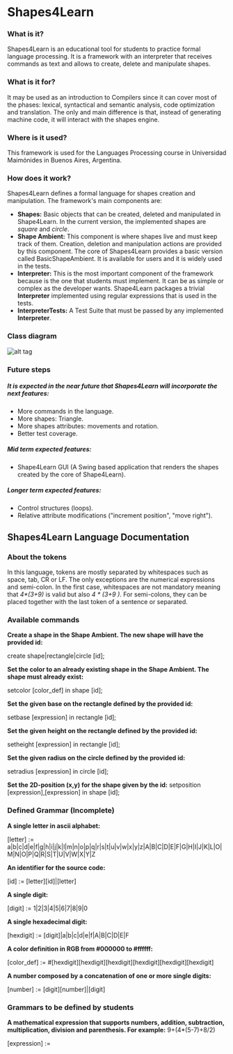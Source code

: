 Shapes4Learn
============

### What is it?

Shapes4Learn is an educational tool for students to practice formal language processing. It is a framework with an interpreter that receives commands as text and allows to create, delete and manipulate shapes.

### What is it for?

It may be used as an introduction to Compilers since it can cover most of the phases: lexical, syntactical and semantic analysis, code optimization and translation. The only and main difference is that, instead of generating machine code, it will interact with the shapes engine.

### Where is it used?

This framework is used for the Languages Processing course in Universidad Maimónides in Buenos Aires, Argentina.

### How does it work?

Shapes4Learn defines a formal language for shapes creation and manipulation. The framework's main components are:
* **Shapes:** Basic objects that can be created, deleted and manipulated in Shape4Learn. In the current version, the implemented shapes are _square_ and _circle_.
* **Shape Ambient:** This component is where shapes live and must keep track of them. Creation, deletion and manipulation actions are provided by this component. The core of Shapes4Learn provides a basic version called BasicShapeAmbient. It is available for users and it is widely used in the tests. 
* **Interpreter:** This is the most important component of the framework because is the one that students must implement. It can be as simple or complex as the developer wants. Shape4Learn packages a trivial **Interpreter** implemented using regular expressions that is used in the tests.
* **InterpreterTests:** A Test Suite that must be passed by any implemented **Interpreter**.

### Class diagram

![alt tag](https://raw.githubusercontent.com/mgiorgio/shapes4learn/master/doc/classdiagram.gif)

### Future steps

##### It is expected in the near future that Shapes4Learn will incorporate the next features:
* More commands in the language.
* More shapes: Triangle.
* More shapes attributes: movements and rotation.
* Better test coverage.
 
##### Mid term expected features:
* Shape4Learn GUI (A Swing based application that renders the shapes created by the core of Shape4Learn).

##### Longer term expected features:
* Control structures (loops).
* Relative attribute modifications ("increment position", "move right").

## Shapes4Learn Language Documentation

### About the tokens
In this language, tokens are mostly separated by whitespaces such as space, tab, CR or LF. The only exceptions are the numerical expressions and semi-colon. In the first case, whitespaces are not mandatory meaning that _4*(3+9)_ is valid but also _4 * (3+9 )_. For semi-colons, they can be placed together with the last token of a sentence or separated.

### Available commands

**Create a shape in the Shape Ambient. The new shape will have the provided id:**

create shape|rectangle|circle [id];

**Set the color to an already existing shape in the Shape Ambient. The shape must already exist:**

setcolor [color_def] in shape [id];

**Set the given base on the rectangle defined by the provided id:**

setbase [expression] in rectangle [id];

**Set the given height on the rectangle defined by the provided id:**

setheight [expression] in rectangle [id];

**Set the given radius on the circle defined by the provided id:**

setradius [expression] in circle [id];

**Set the 2D-position (x,y) for the shape given by the id:**
setposition [expression],[expression] in shape [id];

### Defined Grammar (Incomplete)

**A single letter in ascii alphabet:**

[letter] := a|b|c|d|e|f|g|h|i|j|k|l|m|n|o|p|q|r|s|t|u|v|w|x|y|z|A|B|C|D|E|F|G|H|I|J|K|L|O|M|N|O|P|Q|R|S|T|U|V|W|X|Y|Z

**An identifier for the source code:**

[id] := [letter][id]|[letter]

**A single digit:**

[digit] := 1|2|3|4|5|6|7|8|9|0

**A single hexadecimal digit:**

[hexdigit] := [digit]|a|b|c|d|e|f|A|B|C|D|E|F

**A color definition in RGB from #000000 to #ffffff:**

[color_def] := #[hexdigit][hexdigit][hexdigit][hexdigit][hexdigit][hexdigit]

**A number composed by a concatenation of one or more single digits:**

[number] := [digit][number]|[digit]

### Grammars to be defined by students

**A mathematical expression that supports numbers, addition, subtraction, multiplication, division and parenthesis. For example:** 9+(4*(5-7)+8/2)

[expression] :=
